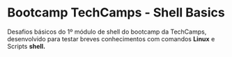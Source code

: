 # Bootcamp TechCamps - Shell Basics

<p>Desafios básicos do 1º módulo de shell do bootcamp da TechCamps, desenvolvido para testar breves conhecimentos com comandos <strong>Linux</strong> e Scripts <strong>shell<strong>.</p>
